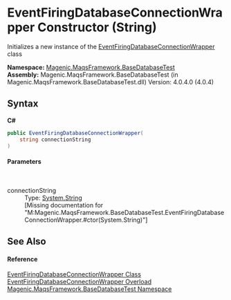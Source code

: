 # EventFiringDatabaseConnectionWrapper Constructor (String)
 

Initializes a new instance of the <a href="#/MAQS_4/Database_AUTOGENERATED/EventFiringDatabaseConnectionWrapper_Class">EventFiringDatabaseConnectionWrapper</a> class

**Namespace:**&nbsp;<a href="#/MAQS_4/Database_AUTOGENERATED/Magenic-MaqsFramework-BaseDatabaseTest_Namespace">Magenic.MaqsFramework.BaseDatabaseTest</a><br />**Assembly:**&nbsp;Magenic.MaqsFramework.BaseDatabaseTest (in Magenic.MaqsFramework.BaseDatabaseTest.dll) Version: 4.0.4.0 (4.0.4)

## Syntax

**C#**<br />
``` C#
public EventFiringDatabaseConnectionWrapper(
	string connectionString
)
```


#### Parameters
&nbsp;<dl><dt>connectionString</dt><dd>Type: <a href="http://msdn2.microsoft.com/en-us/library/s1wwdcbf" target="_blank">System.String</a><br />\[Missing <param name="connectionString"/> documentation for "M:Magenic.MaqsFramework.BaseDatabaseTest.EventFiringDatabaseConnectionWrapper.#ctor(System.String)"\]</dd></dl>

## See Also


#### Reference
<a href="#/MAQS_4/Database_AUTOGENERATED/EventFiringDatabaseConnectionWrapper_Class">EventFiringDatabaseConnectionWrapper Class</a><br /><a href="#/MAQS_4/Database_AUTOGENERATED/EventFiringDatabaseConnectionWrapper_Constructor">EventFiringDatabaseConnectionWrapper Overload</a><br /><a href="#/MAQS_4/Database_AUTOGENERATED/Magenic-MaqsFramework-BaseDatabaseTest_Namespace">Magenic.MaqsFramework.BaseDatabaseTest Namespace</a><br />